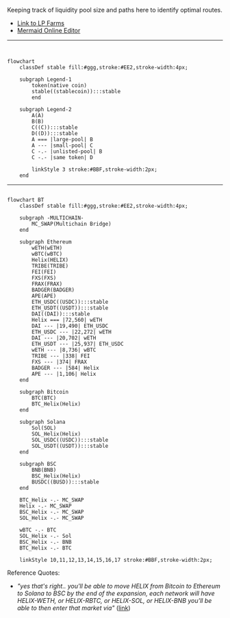 Keeping track of liquidity pool size and paths here to identify optimal routes.

* [Link to LP Farms](https://helix.finance/farms)
* [Mermaid Online Editor](https://mermaid.live/edit#pako:eNqNkm1vgjAQx79KU9_UpCzOqUgXX4iQuGTRZLh3JEuF8hALGCjRRfzuK-ADU7bYpNf27tf_XS89QCdxGSTQ48nOCWgq7BjI4XCaZQbzQCbomjPghZyTju_7OBNpsmGkY5r9017Zha4IyGC7f7Xj-nqWr_2UbgNgioClLI9qdzl25mqOStO9-uaMh3tU2YZXMl-fljFDqLTdLiGkruYOWVXIqhUxpm8ISdMarFKCyWQCiqGGR72x9BVVib8EgPKkgELD6lgrLmXdFwoURWIqVtXnVpEyOsY9dXgbPT-jzjPAI210m4fF7l1zrYTTmF5l5BlZy_dGC-Xpvxa2iepW42X6QkdyNhT1Wq5cHpJbmNOPv6PL8nuAWUDDGPQfw14uGMQwYmlEQ1f-30PptqEEI2ZDIrcuTTc2tOOj5PKtSwUz3VAkKSQe5RnDkOYisb5jBxKR5uwMGSGVSaMTdfwBo0rmMQ)

___

```mermaid


flowchart
    classDef stable fill:#ggg,stroke:#EE2,stroke-width:4px;

    subgraph Legend-1
        token(native coin)
        stable((stablecoin)):::stable
        end
    
    subgraph Legend-2
        A(A)
        B(B)
        C((C)):::stable
        D((D)):::stable
        A === |large-pool| B
        A --- |small-pool| C
        C -.- |unlisted-pool| B
        C -.- |same token| D

        linkStyle 3 stroke:#BBF,stroke-width:2px;
    end
```

___

```mermaid

flowchart BT
    classDef stable fill:#ggg,stroke:#EE2,stroke-width:4px;

    subgraph -MULTICHAIN-
        MC_SWAP(Multichain Bridge)
    end        

    subgraph Ethereum
        wETH(wETH)
        wBTC(wBTC)
        Helix(HELIX)
        TRIBE(TRIBE)
        FEI(FEI)
        FXS(FXS)
        FRAX(FRAX)
        BADGER(BADGER)
        APE(APE)
        ETH_USDC((USDC)):::stable
        ETH_USDT((USDT)):::stable
        DAI((DAI)):::stable
        Helix === |72,560| wETH
        DAI --- |19,490| ETH_USDC
        ETH_USDC --- |22,272| wETH
        DAI --- |20,702| wETH
        ETH_USDT --- |25,937| ETH_USDC
        wETH --- |8,736| wBTC
        TRIBE --- |338| FEI
        FXS --- |374| FRAX
        BADGER --- |584| Helix
        APE --- |1,106| Helix
    end

    subgraph Bitcoin
        BTC(BTC)
        BTC_Helix(Helix)
    end

    subgraph Solana
        Sol(SOL)
        SOL_Helix(Helix)
        SOL_USDC((USDC)):::stable
        SOL_USDT((USDT)):::stable
    end

    subgraph BSC
        BNB(BNB)
        BSC_Helix(Helix)
        BUSDC((BUSD)):::stable
    end

    BTC_Helix -.- MC_SWAP
    Helix -.- MC_SWAP
    BSC_Helix -.- MC_SWAP
    SOL_Helix -.- MC_SWAP

    wBTC -.- BTC
    SOL_Helix -.- Sol
    BSC_Helix -.- BNB
    BTC_Helix -.- BTC

    linkStyle 10,11,12,13,14,15,16,17 stroke:#BBF,stroke-width:2px;
```

Reference Quotes:

- *"yes that's right.. you'll be able to move HELIX from Bitcoin to Ethereum to Solana to BSC by the end of the expansion, each network will have HELIX-WETH, or HELIX-RBTC, or HELIX-SOL, or HELIX-BNB you'll be able to then enter that market via"* ([link](https://discord.com/channels/894851963483750430/894855639942176799/1002198215560544307))
